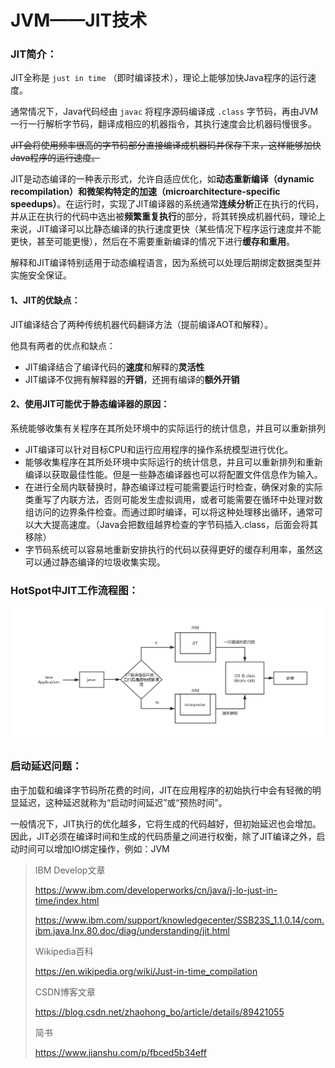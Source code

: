 # JVM——JIT技术

### JIT简介：

JIT全称是 `just in time` （即时编译技术），理论上能够加快Java程序的运行速度。

通常情况下，Java代码经由 `javac` 将程序源码编译成 `.class` 字节码，再由JVM一行一行解析字节码，翻译成相应的机器指令，其执行速度会比机器码慢很多。

~~JIT会将使用频率很高的字节码部分直接编译成机器码并保存下来，这样能够加快Java程序的运行速度。~~

JIT是动态编译的一种表示形式，允许自适应优化，如**动态重新编译（dynamic recompilation）**和**微架构特定的加速（microarchitecture-specific speedups）**。在运行时，实现了JIT编译器的系统通常**连续分析**正在执行的代码，并从正在执行的代码中选出被**频繁重复执行**的部分，将其转换成机器代码，理论上来说，JIT编译可以比静态编译的执行速度更快（某些情况下程序运行速度并不能更快，甚至可能更慢），然后在不需要重新编译的情况下进行**缓存和重用**。

解释和JIT编译特别适用于动态编程语言，因为系统可以处理后期绑定数据类型并实施安全保证。



#### 1、JIT的优缺点：

JIT编译结合了两种传统机器代码翻译方法（提前编译AOT和解释）。

他具有两者的优点和缺点：

- JIT编译结合了编译代码的**速度**和解释的**灵活性**
- JIT编译不仅拥有解释器的**开销**，还拥有编译的**额外开销**



#### 2、使用JIT可能优于静态编译器的原因：

系统能够收集有关程序在其所处环境中的实际运行的统计信息，并且可以重新排列

- JIT编译可以针对目标CPU和运行应用程序的操作系统模型进行优化。
- 能够收集程序在其所处环境中实际运行的统计信息，并且可以重新排列和重新编译以获取最佳性能。但是一些静态编译器也可以将配置文件信息作为输入。
- 在进行全局内联替换时，静态编译过程可能需要运行时检查，确保对象的实际类重写了内联方法，否则可能发生虚拟调用，或者可能需要在循环中处理对数组访问的边界条件检查。而通过即时编译，可以将这种处理移出循环，通常可以大大提高速度。（Java会把数组越界检查的字节码插入.class，后面会将其移除）
- 字节码系统可以容易地重新安排执行的代码以获得更好的缓存利用率，虽然这可以通过静态编译的垃圾收集实现。



### HotSpot中JIT工作流程图：

![image](https://github.com/DDDDDomingo/my_notes/blob/master/JVM/images/JIT%E5%B7%A5%E4%BD%9C%E5%8E%9F%E7%90%86%E5%9B%BE.png)

### 启动延迟问题：

由于加载和编译字节码所花费的时间，JIT在应用程序的初始执行中会有轻微的明显延迟，这种延迟就称为“启动时间延迟”或“预热时间”。

一般情况下，JIT执行的优化越多，它将生成的代码越好，但初始延迟也会增加。因此，JIT必须在编译时间和生成的代码质量之间进行权衡，除了JIT编译之外，启动时间可以增加IO绑定操作，例如：JVM



> IBM Develop文章
>
> <https://www.ibm.com/developerworks/cn/java/j-lo-just-in-time/index.html>
>
> https://www.ibm.com/support/knowledgecenter/SSB23S_1.1.0.14/com.ibm.java.lnx.80.doc/diag/understanding/jit.html
>
> Wikipedia百科
>
> <https://en.wikipedia.org/wiki/Just-in-time_compilation>
>
> CSDN博客文章
>
> <https://blog.csdn.net/zhaohong_bo/article/details/89421055>
>
> 简书
>
> <https://www.jianshu.com/p/fbced5b34eff>